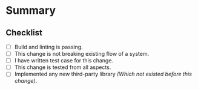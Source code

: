 <!--
Thanks for submitting a pull request!

Please make sure you've read and understood our contributing guidelines;
https://github.com/patilshreyas/Capturable/blob/master/CONTRIBUTING.md

If this is a bug fix, make sure your description includes "fixes #xxxx", or
"closes #xxxx", where #xxxx is the issue number.

Please provide enough information so that others can review your pull request.
The first three fields are mandatory:
-->

# Summary

<!--
Explain the **motivation** for making this change.
What existing problem does the pull request solve?
-->

## Checklist

<!--
The current CI workflow will validate code level changes. 
Make sure that `./gradlew spotlessCheck` is passing before raising a PR. If build is failing at linting then just 
execute `./gradlew spotlessApply` which will reformat code according to our code standards.
Other than this, it's encouraged if you pay attention to the below checklist.
-->

- [ ] Build and linting is passing.
- [ ] This change is not breaking existing flow of a system.
- [ ] I have written test case for this change.
- [ ] This change is tested from all aspects.
- [ ] Implemented any new third-party library _(Which not existed before this change)_.
